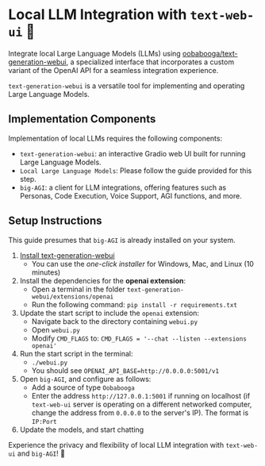 # Local LLM Integration with `text-web-ui` :llama:

Integrate local Large Language Models (LLMs) using
[oobabooga/text-generation-webui](https://github.com/oobabooga/text-generation-webui),
a specialized interface that incorporates a custom variant of the OpenAI API for a seamless integration experience.

`text-generation-webui` is a versatile tool for implementing and operating Large Language Models.

## Implementation Components

Implementation of local LLMs requires the following components:

* `text-generation-webui`: an interactive Gradio web UI built for running Large Language Models.
* `Local Large Language Models`: Please follow the guide provided for this step.
* `big-AGI`: a client for LLM integrations, offering features such as Personas, Code Execution, Voice Support, AGI
  functions, and more.

## Setup Instructions

This guide presumes that `big-AGI` is already installed on your system.

1. [Install text-generation-webui](https://github.com/oobabooga/text-generation-webui#Installation)
    - You can use the _one-click installer_ for Windows, Mac, and Linux (10 minutes)
2. Install the dependencies for the **openai extension**:
    - Open a terminal in the folder `text-generation-webui/extensions/openai`
    - Run the following command: `pip install -r requirements.txt`
3. Update the start script to include the `openai` extension:
    - Navigate back to the directory containing `webui.py`
    - Open `webui.py`
    - Modify `CMD_FLAGS` to: `CMD_FLAGS = '--chat --listen --extensions openai'`
4. Run the start script in the terminal:
    - `./webui.py`
    - You should see `OPENAI_API_BASE=http://0.0.0.0:5001/v1`
5. Open `big-AGI`, and configure as follows:
    - Add a source of type `Oobabooga`
    - Enter the address `http://127.0.0.1:5001` if running on localhost (if `text-web-ui` server is operating on a
      different networked computer, change the address from `0.0.0.0` to the server's IP). The format is `IP:Port`
6. Update the models, and start chatting

Experience the privacy and flexibility of local LLM integration with `text-web-ui` and `big-AGI`! :tada:
